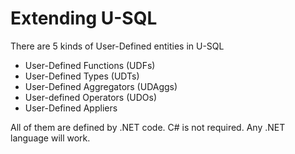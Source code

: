 # Extending U-SQL

There are 5 kinds of User-Defined entities in U-SQL

* User-Defined Functions (UDFs)
* User-Defined Types (UDTs)
* User-Defined Aggregators (UDAggs)
* User-defined Operators (UDOs)
* User-Defined Appliers

All of them are defined by .NET code. C# is not required. Any .NET language will work.

